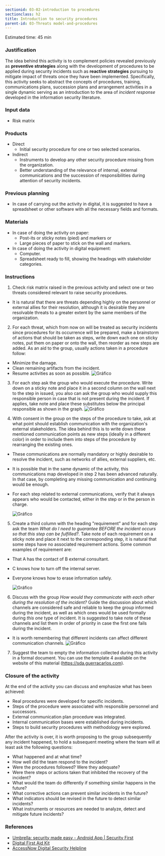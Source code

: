 ```yaml
---
sectionid: 03-02-introduction to procedures
sectionclass: h2
title: Introduction to security procedures
parent-id: 03-Threats model-and-procedures
---
```

Estimated time: 45 min

### Justification
The idea behind this activity is to complement policies revealed previously as **preventive strategies** along with the development of procedures to be applied during security incidents such as **reactive strategies** pursuing to mitigate impact of threats once they have been implemented. Specifically, this activity seeks to abstract the concepts of procedures, training, communications plans, succession plans and arrangement activities in a single dynamic serving as an introduction to the area of *incident response* developed in the information security literature.

### Input data
* Risk matrix

### Products
* Direct
  * Initial security procedure for one or two selected scenarios.
* Indirect
  * Instruments to develop any other security procedure missing from the organization.
  * Better understanding of the relevance of internal, external communications and the succession of responsibilities during attention of security incidents.

### Previous planning
* In case of carrying out the activity in digital, it is suggested to have a spreadsheet or other software with all the necessary fields and formats.

### Materials
* In case of doing the activity on paper:
  * Post-its or sticky notes (pied) and markers or
  * Large pieces of paper to stick on the wall and markers.
* In case of doing the activity in digital equipment:
  * Computer.
  * Spreadsheet ready to fill, showing the headings with stakeholder categories.

### Instructions
1. Check risk matrix raised in the previous activity and select one or two threats considered relevant to raise security procedures.
* It is natural that there are threats depending highly on the personnel or external allies for their resolution, although it is desirable they are resolvable threats to a greater extent by the same members of the organization.

2. For each threat, which from now on will be treated as security incidents since procedures for its occurrence will be prepared, make a brainstorm of actions that should be taken as steps, write down each one on sticky notes, put them on paper or onto the wall, then reorder as new steps are added. As an aid to the group, usually  actions taken in a procedure follow:
* Minimize the damage.
* Clean remaining artifacts from the incident.
* Resume activities as soon as possible.
  ![Gráfico](../img/0302/bocetos-sda-0302-1.png)

3. For each step ask the group who would execute the procedure. Write down on a sticky note and place it in a second column on the wall next to the step in issued, you also can ask the group who would supply this responsible person in case that is not present during the incident. If applies, take note and place these substitutes below the principal responsible as shown in the graph.
  ![Gráfico](../img/0302/bocetos-sda-0302-2.png)

4. With consent in the group on the steps of the procedure to take, ask at what point should establish communication with the organization's external stakeholders. The idea behind this is to write down these mentioned communication points as new steps (ideally in a different color) in order to include them into steps of the procedure by rearranging the existing ones.
* These communications are normally mandatory or highly desirable to resolve the incident, such as networks of allies, external suppliers, etc.
* It is possible that in the same dynamic of the activity, this communications map developed in step 2 has been advanced naturally. In that case, by completing any missing communication and continuing would be enough.
* For each step related to external communications, verify that it always appears who would be contacted, either in the step or in the person in charge.

  ![Gráfico](../img/0302/bocetos-sda-0302-3.png)

5. Create a third column with the heading "requirement" and for each step ask the team *What do I need to guarantee BEFORE the incident occurs so that this step can be fulfilled?*. Take note of each requirement on a sticky note and place it next to the corresponding step, it is natural that some steps have no associated requirement actions. Some common examples of requirement are:
* That A has the contact of B external consultant.
* C knows how to turn off the internal server.
* Everyone knows how to erase information safely.

  ![Gráfico](../img/0302/bocetos-sda-0302-4.png)

6. Discuss with the group *How would they communicate with each other during the resolution of the incident?* Guide the discussion about which channels are considered safe and reliable to keep the group informed during the incident, as well as which ones would be used formally during *this one* type of incident. It is suggested to take note of these channels and list them in order of priority in case the first one fails during the incident.
* It is worth remembering that different incidents can affect different communication channels.
  ![Gráfico](../img/0302/bocetos-sda-0302-5.png)

7. Suggest the team to empty the information collected during this activity in a formal document. You can use the template 4 available on the website of this material (https://sda.guerracarlos.com).

### Closure of the activity
At the end of the activity you can discuss and emphasize what has been achieved:
* Real procedures were developed for specific incidents.
* Steps of the procedure were associated with responsible personnel and successors.
* External communication plan procedure was integrated.
* Internal communication bases were established during incidents.
* Steps to build security procedures with methodology were explored.

After the activity is over, it is worth proposing to the group subsequently any incident happened, to hold a subsequent meeting where the team will at least ask the following questions:
* What happened and at what time?
* How well did the team respond to the incident?
* Were the procedures followed? Were they adequate?
* Were there steps or actions taken that inhibited the recovery of the incident?
* What would the team do differently if something similar happens in the future?
* What corrective actions can prevent similar incidents in the future?
* What indicators should be revised in the future to detect similar incidents?
* What instruments or resources are needed to analyze, detect and mitigate future incidents?

### References
* [Umbrella: security made easy - Android App | Security First](https://secfirst.org/)
* [Digital First Aid Kit](https://rarenet.github.io/DFAK/es/)
* [AccessNow Digital Security Helpline](https://www.accessnow.org/linea-de-ayuda-en-seguridad-digital/?ignorelocale)
